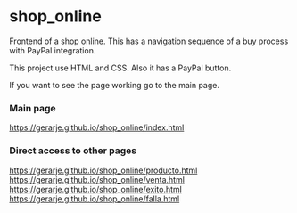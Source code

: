 # shop_online
Frontend of a shop online. This has a navigation sequence of a buy process with PayPal integration.

This project use HTML and CSS. Also it has a PayPal button.

If you want to see the page working go to the main page.

### Main page

https://gerarje.github.io/shop_online/index.html

### Direct access to other pages

https://gerarje.github.io/shop_online/producto.html
https://gerarje.github.io/shop_online/venta.html
https://gerarje.github.io/shop_online/exito.html
https://gerarje.github.io/shop_online/falla.html
